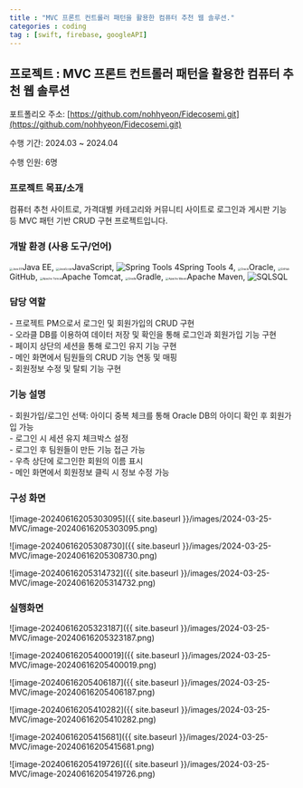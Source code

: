 ```yaml
---
title : "MVC 프론트 컨트롤러 패턴을 활용한 컴퓨터 추천 웹 솔루션."
categories : coding
tag : [swift, firebase, googleAPI]
---
```


## 프로젝트 : MVC 프론트 컨트롤러 패턴을 활용한 컴퓨터 추천 웹 솔루션

포트폴리오 주소: [https://github.com/nohhyeon/Fidecosemi.git](https://github.com/nohhyeon/Fidecosemi.git)

수행 기간: 2024.03 ~ 2024.04

수행 인원: 6명

### 프로젝트 목표/소개

컴퓨터 추천 사이트로, 가격대별 카테고리와 커뮤니티 사이트로 로그인과 게시판 기능 등 MVC 패턴 기반 CRUD 구현 프로젝트입니다.

### 개발 환경 (사용 도구/언어)

<img src="https://cdn.jumpit.co.kr/images/stacks/JavaEE.png" alt="Java EE" style="zoom:33%;" />Java EE, <img src="https://cdn.jumpit.co.kr/images/stacks/javascript.png" alt="JavaScript" style="zoom:33%;" />JavaScript, ![Spring Tools 4](https://cdn.jumpit.co.kr/images/stacks/noStack.png)Spring Tools 4, <img src="https://cdn.jumpit.co.kr/images/stacks/oracle.png" alt="Oracle" style="zoom:33%;" />Oracle, <img src="https://cdn.jumpit.co.kr/images/stacks/github.png" alt="GitHub" style="zoom:33%;" />GitHub, <img src="https://cdn.jumpit.co.kr/images/stacks/apachetomcat.png" alt="Apache Tomcat" style="zoom:33%;" />Apache Tomcat, <img src="https://cdn.jumpit.co.kr/images/stacks/gradle.png" alt="Gradle" style="zoom:33%;" />Gradle, <img src="https://cdn.jumpit.co.kr/images/stacks/apachemaven.png" alt="Apache Maven" style="zoom:33%;" />Apache Maven, ![SQL](https://cdn.jumpit.co.kr/images/stacks/sql.png)SQL

### 담당 역할

\- 프로젝트 PM으로서 로그인 및 회원가입의 CRUD 구현  
\- 오라클 DB를 이용하여 데이터 저장 및 확인을 통해 로그인과 회원가입 기능 구현  
\- 페이지 상단의 세션을 통해 로그인 유지 기능 구현  
\- 메인 화면에서 팀원들의 CRUD 기능 연동 및 매핑  
\- 회원정보 수정 및 탈퇴 기능 구현

### 기능 설명

\- 회원가입/로그인 선택: 아이디 중복 체크를 통해 Oracle DB의 아이디 확인 후 회원가입 가능  
\- 로그인 시 세션 유지 체크박스 설정  
\- 로그인 후 팀원들이 만든 기능 접근 가능  
\- 우측 상단에 로그인한 회원의 이름 표시  
\- 메인 화면에서 회원정보 클릭 시 정보 수정 가능

### 구성 화면

![image-20240616205303095]({{ site.baseurl }}/images/2024-03-25-MVC/image-20240616205303095.png)

![image-20240616205308730]({{ site.baseurl }}/images/2024-03-25-MVC/image-20240616205308730.png)

![image-20240616205314732]({{ site.baseurl }}/images/2024-03-25-MVC/image-20240616205314732.png)

### 실행화면

![image-20240616205323187]({{ site.baseurl }}/images/2024-03-25-MVC/image-20240616205323187.png)

![image-20240616205400019]({{ site.baseurl }}/images/2024-03-25-MVC/image-20240616205400019.png)

![image-20240616205406187]({{ site.baseurl }}/images/2024-03-25-MVC/image-20240616205406187.png)

![image-20240616205410282]({{ site.baseurl }}/images/2024-03-25-MVC/image-20240616205410282.png)

![image-20240616205415681]({{ site.baseurl }}/images/2024-03-25-MVC/image-20240616205415681.png)

![image-20240616205419726]({{ site.baseurl }}/images/2024-03-25-MVC/image-20240616205419726.png)
